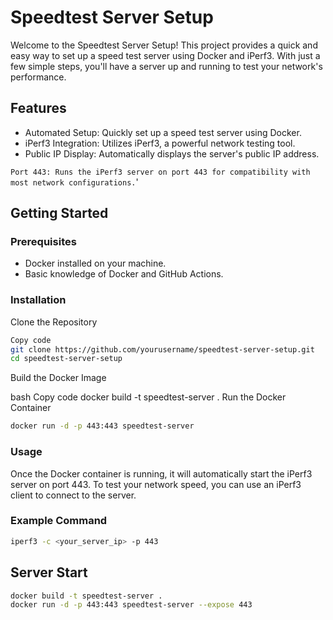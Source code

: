 # Speedtest Server Setup

Welcome to the Speedtest Server Setup! This project provides a quick and easy way to set up a speed test server using Docker and iPerf3. With just a few simple steps, you'll have a server up and running to test your network's performance.

## Features
- Automated Setup: Quickly set up a speed test server using Docker.
- iPerf3 Integration: Utilizes iPerf3, a powerful network testing tool.
- Public IP Display: Automatically displays the server's public IP address.

```Port 443: Runs the iPerf3 server on port 443 for compatibility with most network configurations.```'

## Getting Started
### Prerequisites
- Docker installed on your machine.
- Basic knowledge of Docker and GitHub Actions.

### Installation
Clone the Repository

```bash
Copy code
git clone https://github.com/yourusername/speedtest-server-setup.git
cd speedtest-server-setup
```
Build the Docker Image

bash
Copy code
docker build -t speedtest-server .
Run the Docker Container

```bash
docker run -d -p 443:443 speedtest-server
```
### Usage
Once the Docker container is running, it will automatically start the iPerf3 server on port 443. To test your network speed, you can use an iPerf3 client to connect to the server.

### Example Command
```bash
iperf3 -c <your_server_ip> -p 443
```

## Server Start
```bash
docker build -t speedtest-server .
docker run -d -p 443:443 speedtest-server --expose 443
```
